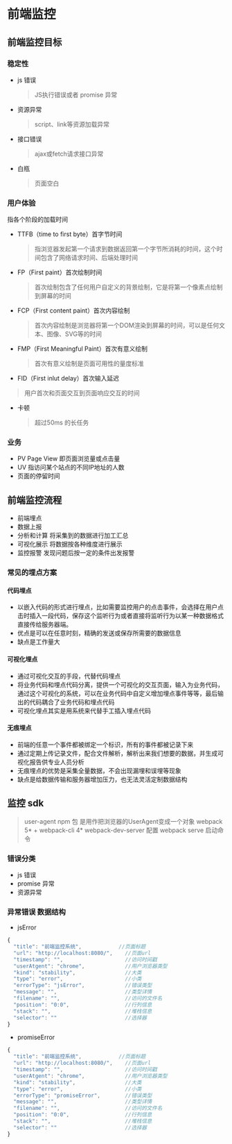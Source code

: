 # 前端监控
## 前端监控目标
### 稳定性
* js 错误
  > JS执行错误或者 promise 异常
* 资源异常
  > script、link等资源加载异常
* 接口错误
  > ajax或fetch请求接口异常
* 白瓶
  > 页面空白
### 用户体验
指各个阶段的加载时间
* TTFB（time to first byte）首字节时间
  > 指浏览器发起第一个请求到数据返回第一个字节所消耗的时间，这个时间包含了网络请求时间、后端处理时间
* FP（First paint）首次绘制时间
  > 首次绘制包含了任何用户自定义的背景绘制，它是将第一个像素点绘制到屏幕的时间
* FCP（First content paint）首次内容绘制
  > 首次内容绘制是浏览器将第一个DOM渲染到屏幕的时间，可以是任何文本、图像、SVG等的时间
* FMP（First Meaningful Paint）首次有意义绘制
  > 首次有意义绘制是页面可用性的量度标准
* FID（First inlut delay）首次输入延迟
 > 用户首次和页面交互到页面响应交互的时间
* 卡顿 
  > 超过50ms 的长任务


### 业务
* PV  Page View 即页面浏览量或点击量
* UV  指访问某个站点的不同IP地址的人数
* 页面的停留时间

## 前端监控流程
* 前端埋点
* 数据上报
* 分析和计算 将采集到的数据进行加工汇总
* 可视化展示 将数据按各种维度进行展示
* 监控报警 发现问题后按一定的条件出发报警
### 常见的埋点方案
#### 代码埋点
* 以嵌入代码的形式进行埋点，比如需要监控用户的点击事件，会选择在用户点击时插入一段代码，保存这个监听行为或者直接将监听行为以某一种数据格式直接传给服务器端。
* 优点是可以在任意时刻，精确的发送或保存所需要的数据信息
* 缺点是工作量大

#### 可视化埋点
* 通过可视化交互的手段，代替代码埋点
* 将业务代码和埋点代码分离，提供一个可视化的交互页面，输入为业务代码，通过这个可视化的系统，可以在业务代码中自定义增加埋点事件等等，最后输出的代码耦合了业务代码和埋点代码
* 可视化埋点其实是用系统来代替手工插入埋点代码
#### 无痕埋点
* 前端的任意一个事件都被绑定一个标识，所有的事件都被记录下来
* 通过定期上传记录文件，配合文件解析，解析出来我们想要的数据，并生成可视化报告供专业人员分析
* 无痕埋点的优势是采集全量数据，不会出现漏埋和误埋等现象
* 缺点是给数据传输和服务器增加压力，也无法灵活定制数据结构

## 监控 sdk 
  > user-agent npm 包 是用作把浏览器的UserAgent变成一个对象
  > webpack 5* + webpack-cli 4*   webpack-dev-server 配置 webpack serve 启动命令
### 错误分类
* js 错误
* promise 异常
* 资源异常

### 异常错误 数据结构
* jsError
```javascript
{
  "title": "前端监控系统",            //页面标题
  "url": "http://localhost:8080/",    //页面url
  "timestamp": "",                    //访问时间戳
  "userAtgent": "chrome",             //用户浏览器类型
  "kind": "stability",                //大类
  "type": "error",                    //小类
  "errorType": "jsError",             //错误类型
  "message": "",                      //类型详情
  "filename": "",                     //访问的文件名
  "position": "0:0",                  //行列信息
  "stack": "",                        //堆栈信息
  "selector": ""                      //选择器
}
```
* promiseError
```javascript
{
  "title": "前端监控系统",            //页面标题
  "url": "http://localhost:8080/",    //页面url
  "timestamp": "",                    //访问时间戳
  "userAtgent": "chrome",             //用户浏览器类型
  "kind": "stability",                //大类
  "type": "error",                    //小类
  "errorType": "promiseError",        //错误类型
  "message": "",                      //类型详情
  "filename": "",                     //访问的文件名
  "position": "0:0",                  //行列信息
  "stack": "",                        //堆栈信息
  "selector": ""                      //选择器
}
```